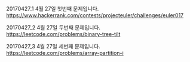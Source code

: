 ﻿20170427_1
4월 27일 첫번째 문제입니다.
https://www.hackerrank.com/contests/projecteuler/challenges/euler017

20170427_2
4월 27일 두번째 문제입니다.
https://leetcode.com/problems/binary-tree-tilt

20170427_3
4월 27일 세번째 문제입니다.
https://leetcode.com/problems/array-partition-i
